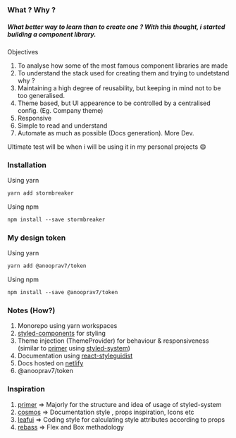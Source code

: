 ### What ? Why ?

##### What better way to learn than to create one ? With this thought, i started building a component library.

Objectives

1. To analyse how some of the most famous component libraries are made
2. To understand the stack used for creating them and trying to undetstand why ?
3. Maintaining a high degree of reusability, but keeping in mind not to be too generalised.
4. Theme based, but UI appearence to be controlled by a centralised config. (Eg. Company theme)
5. Responsive
6. Simple to read and understand
7. Automate as much as possible (Docs generation). More Dev.

Ultimate test will be when i will be using it in my personal projects 😄

### Installation

Using yarn

```md
yarn add stormbreaker
```

Using npm

```md
npm install --save stormbreaker
```

### My design token

Using yarn

```md
yarn add @anooprav7/token
```

Using npm

```md
npm install --save @anooprav7/token
```

### Notes (How?)

1. Monorepo using yarn workspaces
2. [styled-components](https://www.styled-components.com/) for styling
3. Theme injection (ThemeProvider) for behaviour & responsiveness (similar to [primer](https://primer.style/components/docs/primer-theme) using [styled-system](https://styled-system.com/getting-started/))
4. Documentation using [react-styleguidist](https://react-styleguidist.js.org/)
5. Docs hosted on [netlify](https://www.netlify.com/)
6. @anooprav7/token

### Inspiration

1. [primer](https://github.com/primer/components) => Majorly for the structure and idea of usage of styled-system
2. [cosmos](https://github.com/auth0/cosmos) => Documentation style , props inspiration, Icons etc
3. [leafui](https://github.com/treebohotels/leaf-ui) => Coding style for calculating style attributes according to props
4. [rebass](https://rebassjs.org/) => Flex and Box methadology
